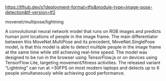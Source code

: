 https://tfhub.dev/s?deployment-format=tfjs&module-type=image-pose-detection&tf-version=tf2

movenet/multipose/lightning

A convolutional neural network model that runs on RGB images and predicts human joint locations of people in the image
frame. The main differentiator between this MoveNet.MultiPose and its precedent, MoveNet.SinglePose model, is that this
model is able to detect multiple people in the image frame at the same time while still achieving real-time speed. The
model was designed to be run in the browser using TensorFlow.js or on devices using TensorFlow Lite, targeting
movement/fitness activities. The released variant “Lightning” can run at >30FPS on most modern laptops and detects up to
6 people simultaneously while achieving good performance.
